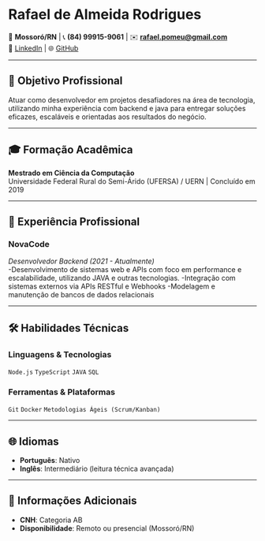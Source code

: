 # Rafael de Almeida Rodrigues

📍 **Mossoró/RN** | 📞 **(84) 99915-9061** | ✉️ **rafael.pomeu@gmail.com**  
🔗 [LinkedIn](https://linkedin.com/in/rafael-rodrigues-04184757) | 🌐 [GitHub](https://github.com/malkavien)  

---

## 🎯 Objetivo Profissional  
Atuar como desenvolvedor em projetos desafiadores na área de tecnologia, utilizando minha 
experiência com backend e java para entregar soluções eficazes, escaláveis e orientadas aos 
resultados do negócio.

---

## 🎓 Formação Acadêmica  
**Mestrado em Ciência da Computação**  
Universidade Federal Rural do Semi-Árido (UFERSA) / UERN | Concluído em 2019  

---

## 💼 Experiência Profissional  

### **NovaCode**  
*Desenvolvedor Backend (2021 - Atualmente)*  
 -Desenvolvimento de sistemas web e APIs com foco em performance e escalabilidade, 
utilizando JAVA e outras tecnologias. 
 -Integração com sistemas externos via APIs RESTful e Webhooks
 -Modelagem e manutenção de bancos de dados relacionais 

---

## 🛠️ Habilidades Técnicas  

### **Linguagens & Tecnologias**  
`Node.js` `TypeScript` `JAVA` `SQL`

### **Ferramentas & Plataformas**  
`Git` `Docker` `Metodologias Ágeis (Scrum/Kanban)`  

---

## 🌐 Idiomas  
- **Português**: Nativo  
- **Inglês**: Intermediário (leitura técnica avançada)  

---

## 🚗 Informações Adicionais  
- **CNH**: Categoria AB  
- **Disponibilidade**: Remoto ou presencial (Mossoró/RN)  

